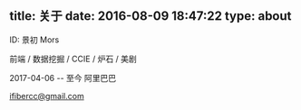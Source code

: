 title: 关于
date: 2016-08-09 18:47:22
type: about
---

ID: 景初 Mors

前端 / 数据挖掘 / CCIE / 炉石 / 美剧  

2017-04-06 -- 至今 阿里巴巴

ifibercc@gmail.com
